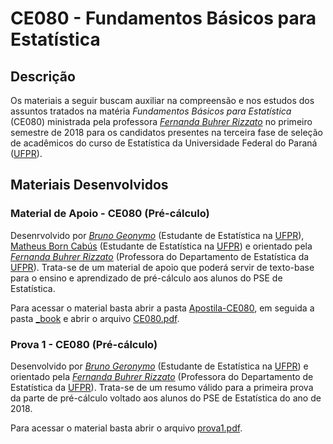 # CE080 - Fundamentos Básicos para Estatística

## Descrição

Os materiais a seguir buscam auxiliar na compreensão e nos estudos dos assuntos tratados na matéria *Fundamentos Básicos para Estatística* (CE080) ministrada pela professora [*Fernanda Buhrer Rizzato*](http://leg.ufpr.br/doku.php/pessoais:fernanda) no primeiro semestre de 2018 para os candidatos presentes na terceira fase de seleção de acadêmicos do curso de Estatística da Universidade Federal do Paraná ([UFPR](http://www.ufpr.br/)).

## Materiais Desenvolvidos

### Material de Apoio - CE080 (Pré-cálculo)

Desenrvolvido por [*Bruno Geonymo*](https://bgeronymo.github.io) (Estudante de Estatística na [UFPR](http://www.ufpr.br)), [Matheus Born Cabús](https://github.com/cabusm) (Estudante de Estatística na [UFPR](http://www.ufpr.br)) e orientado pela [*Fernanda Buhrer Rizzato*](http://leg.ufpr.br/doku.php/pessoais:fernanda) (Professora do Departamento de Estatística da [UFPR](http://www.ufpr.br)). Trata-se de um material de apoio que poderá servir de texto-base para o ensino e aprendizado de pré-cálculo aos alunos do PSE de Estatística.

Para acessar o material basta abrir a pasta [Apostila-CE080](https://github.com/BGeronymo/Monitoria-CE080/tree/master/Apostila-CE080), em seguida a pasta [_book](https://github.com/BGeronymo/Monitoria-CE080/tree/master/Apostila-CE080/_book) e abrir o arquivo [CE080.pdf](https://github.com/BGeronymo/Monitoria-CE080/blob/master/Apostila-CE080/_book/CE080.pdf).

### Prova 1 - CE080 (Pré-cálculo)

Desenvolvido por [*Bruno Geronymo*](https://bgeronymo.github.io) (Estudante de Estatística na [UFPR](http://www.ufpr.br)) e orientado pela [*Fernanda Buhrer Rizzato*](http://leg.ufpr.br/doku.php/pessoais:fernanda) (Professora do Departamento de Estatística da [UFPR](http://www.ufpr.br)). Trata-se de um resumo válido para a primeira prova da parte de pré-cálculo voltado aos alunos do PSE de Estatística do ano de 2018.

Para acessar o material basta abrir o arquivo [prova1.pdf](https://github.com/BGeronymo/Monitoria-CE080/blob/master/prova1.pdf).